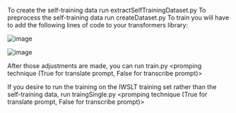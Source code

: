 To create the self-training data run extractSelfTrainingDataset.py <source language> <target language>
To preprocess the self-training data run createDataset.py
To train you will have to add the following lines of code to your transformers library: 

![image](https://github.com/TorriePhD/WhisperMT/assets/50847306/a2407e0b-2266-492a-a264-9cfe13ad497e)


![image](https://github.com/TorriePhD/WhisperMT/assets/50847306/91fe605e-0a96-40e2-9f22-a372a47e6e0b)


After those adjustments are made, you can run train.py <lr> <promping technique (True for translate prompt, False for transcribe prompt)>

If you desire to run the training on the IWSLT training set rather than the self-training data, run traingSingle.py <lr> <promping technique (True for translate prompt, False for transcribe prompt)>
